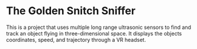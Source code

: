 # The Golden Snitch Sniffer

This is a project that uses multiple long range ultrasonic sensors to find
and track an object flying in three-dimensional space. It displays the
objects coordinates, speed, and trajectory through a VR headset.
